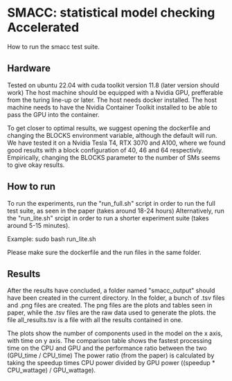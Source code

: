 # SMACC: statistical model checking Accelerated

How to run the smacc test suite.

## Hardware
Tested on ubuntu 22.04 with cuda toolkit version 11.8 (later version should work)
The host machine should be equipped with a Nvidia GPU, prefferable from the turing line-up or later.
The host needs docker installed.
The host machine needs to have the Nvidia Container Toolkit installed to be able to pass the GPU into the container.

To get closer to optimal results, we suggest opening the dockerfile and changing the BLOCKS environment variable, although the default will run.
We have tested it on a Nvidia Tesla T4, RTX 3070 and A100, where we found good results with a block configuration of 40, 46 and 64 respectivly.
Empirically, changing the BLOCKS parameter to the number of SMs seems to give okay results.

## How to run

To run the experiments, run the "run_full.sh" script in order to run the full test suite, as seen in the paper (takes around 18-24 hours)
Alternatively, run the "run_lite.sh" srcipt in order to run a shorter experiment suite (takes around 5-15 minutes).

Example:
sudo bash run_lite.sh

Please make sure the dockerfile and the run files in the same folder.

## Results
After the results have concluded, a folder named "smacc_output" should have been created in the current directory.
In the folder, a bunch of .tsv files and .png files are created. 
The png files are the plots and tables seen in paper, while the .tsv files are the raw data used to generate the plots.
the file all_results.tsv is a file with all the results contained in one.

The plots show the number of components used in the model on the x axis, with time on y axis.
The comparison table shows the fastest processing time on the CPU and GPU and the performance ratio between the two (GPU_time / CPU_time)
The power ratio (from the paper) is calculated by taking the speedup times CPU power divided by GPU power ((speedup * CPU_wattage) / GPU_wattage). 